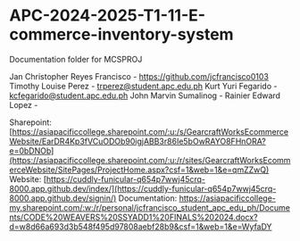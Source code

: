 # APC-2024-2025-T1-11-E-commerce-inventory-system

  Documentation folder for MCSPROJ

  Jan Christopher Reyes Francisco - https://github.com/jcfrancisco0103
  Timothy Louise Perez - trperez@student.apc.edu.ph
  Kurt Yuri Fegarido - kcfegarido@student.apc.edu.ph
  John Marvin Sumalinog - 
  Rainier Edward Lopez - 

Sharepoint: [https://asiapacificcollege.sharepoint.com/:u:/s/GearcraftWorksEcommerceWebsite/EarDR4Kp3fVCuODOb90igjABB3r86Ie5bOwRAYO8FHnORA?e=0bDNOb](https://asiapacificcollege.sharepoint.com/:u:/r/sites/GearcraftWorksEcommerceWebsite/SitePages/ProjectHome.aspx?csf=1&web=1&e=qmZZwQ)
Website: [https://cuddly-funicular-q654p7wwj45crq-8000.app.github.dev/index/](https://cuddly-funicular-q654p7wwj45crq-8000.app.github.dev/signin/)
Documentation: https://asiapacificcollege-my.sharepoint.com/:w:/r/personal/jcfrancisco_student_apc_edu_ph/Documents/CODE%20WEAVERS%20SSYADD1%20FINALS%202024.docx?d=w8d66a693d3b548f495d97808aebf28b9&csf=1&web=1&e=WyfaDY
